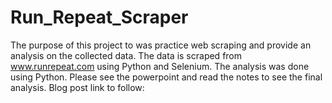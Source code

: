 # Run_Repeat_Scraper
The purpose of this project to was practice web scraping and provide an analysis on the collected data.
The data is scraped from www.runrepeat.com using Python and Selenium. 
The analysis was done using Python.
Please see the powerpoint and read the notes to see the final analysis.
Blog post link to follow: 
